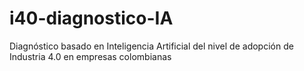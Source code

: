 # i40-diagnostico-IA
Diagnóstico basado en Inteligencia Artificial del nivel de adopción de Industria 4.0 en empresas colombianas
